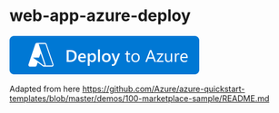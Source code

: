 # web-app-azure-deploy
[![Deploy WP To Azure](https://raw.githubusercontent.com/Azure/azure-quickstart-templates/master/1-CONTRIBUTION-GUIDE/images/deploytoazure.svg?sanitize=true)](https://portal.azure.com/#create/Microsoft.Template/uri/https%3A%2F%2Fraw.githubusercontent.com%2Fjamienicholls%2Fweb-app-azure-deploy%2Fwp%2Fazuredeploy.json)





Adapted from here https://github.com/Azure/azure-quickstart-templates/blob/master/demos/100-marketplace-sample/README.md
